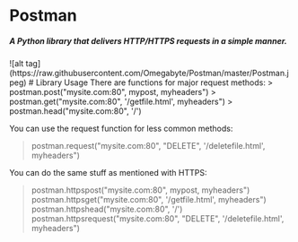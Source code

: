 # Postman
<h5><em>A Python library that delivers HTTP/HTTPS requests in a simple manner.</em></h5>
![alt tag](https://raw.githubusercontent.com/Omegabyte/Postman/master/Postman.jpeg)
# Library Usage
There are functions for major request methods:
> postman.post("mysite.com:80", mypost, myheaders")
> postman.get("mysite.com:80", '/getfile.html', myheaders")
> postman.head("mysite.com:80", '/')

You can use the request function for less common methods:
> postman.request("mysite.com:80", "DELETE", '/deletefile.html', myheaders")

You can do the same stuff as mentioned with HTTPS:
> postman.httpspost("mysite.com:80", mypost, myheaders")
> postman.httpsget("mysite.com:80", '/getfile.html', myheaders")
> postman.httpshead("mysite.com:80", '/')
> postman.httpsrequest("mysite.com:80", "DELETE", '/deletefile.html', myheaders")
